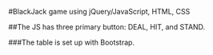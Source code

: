 #BlackJack game using jQuery/JavaScript, HTML, CSS

##The JS has three primary button: DEAL, HIT, and STAND.

###The table is set up with Bootstrap.



